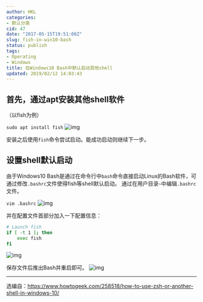 ```yaml
---
author: HKL
categories:
- 默认分类
cid: 47
date: "2017-05-15T19:51:00Z"
slug: fish-in-win10-bash
status: publish
tags:
- Operating
- Windows
title: 在Windows10 Bash中默认启动其他shell
updated: 2019/02/12 14:03:43
---
```



## **首先，通过apt安装其他shell软件** ##

（以fish为例）

`sudo apt install fish`
![img](https://cdn.jsdelivr.net/gh/hiplon/blog-photo/2017/05/bpoo782qct.jpeg)


安装之后使用`fish`命令尝试启动。能成功启动则继续下一步。


<!--more-->


## **设置shell默认启动** ##

由于Windows10 Bash是通过在命令行中`bash`命令直接启动Linux的Bash软件，可通过修改`.bashrc`文件使得fish等shell默认启动。
通过在用户目录`~`中编辑`.bashrc`文件。

`vim .bashrc`
![img](https://cdn.jsdelivr.net/gh/hiplon/blog-photo/2017/05/ec8xdeqmp1.jpeg)


并在配置文件首部分加入一下配置信息：
```bash
# Launch fish
if [ -t 1 ]; then
    exec fish
fi
```

![img](https://cdn.jsdelivr.net/gh/hiplon/blog-photo/2017/05/ap3xlrim9m.jpeg)



保存文件后推出Bash并重启即可。
![img](https://cdn.jsdelivr.net/gh/hiplon/blog-photo/2017/05/1hd34h1nyd.jpeg)

------

选编自：https://www.howtogeek.com/258518/how-to-use-zsh-or-another-shell-in-windows-10/